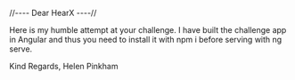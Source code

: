 //---- Dear HearX ----//

Here is my humble attempt at your challenge.
I have built the challenge app in Angular and thus you need to install it with npm i before serving with ng serve.

Kind Regards,
Helen Pinkham